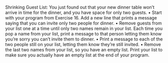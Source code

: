 Shrinking Guest List: You just found out that your new dinner table won’t arrive in time for the dinner, and you have space for only two guests. • Start with your program from Exercise 16. Add a new line that prints a message saying that you can invite only two people for dinner. • Remove guests from your list one at a time until only two names remain in your list. Each time you pop a name from your list, print a message to that person letting them know you’re sorry you can’t invite them to dinner. • Print a message to each of the two people still on your list, letting them know they’re still invited. • Remove the last two names from your list, so you have an empty list. Print your list to make sure you actually have an empty list at the end of your program.    